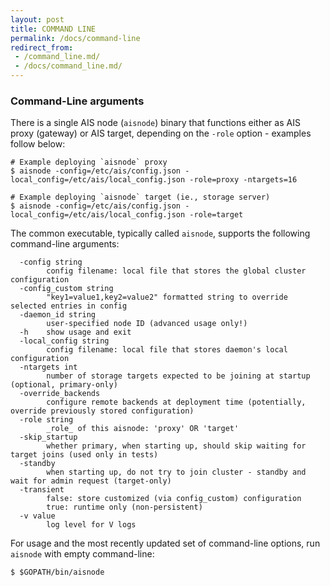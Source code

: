```yaml
---
layout: post
title: COMMAND LINE
permalink: /docs/command-line
redirect_from:
 - /command_line.md/
 - /docs/command_line.md/
---
```


### Command-Line arguments

There is a single AIS node (`aisnode`) binary that functions either as AIS proxy (gateway) or AIS target, depending on the `-role` option - examples follow below:

```console
# Example deploying `aisnode` proxy
$ aisnode -config=/etc/ais/config.json -local_config=/etc/ais/local_config.json -role=proxy -ntargets=16

# Example deploying `aisnode` target (ie., storage server)
$ aisnode -config=/etc/ais/config.json -local_config=/etc/ais/local_config.json -role=target
```

The common executable, typically called `aisnode`, supports the following command-line arguments:

```console
  -config string
        config filename: local file that stores the global cluster configuration
  -config_custom string
        "key1=value1,key2=value2" formatted string to override selected entries in config
  -daemon_id string
        user-specified node ID (advanced usage only!)
  -h    show usage and exit
  -local_config string
        config filename: local file that stores daemon's local configuration
  -ntargets int
        number of storage targets expected to be joining at startup (optional, primary-only)
  -override_backends
        configure remote backends at deployment time (potentially, override previously stored configuration)
  -role string
        _role_ of this aisnode: 'proxy' OR 'target'
  -skip_startup
        whether primary, when starting up, should skip waiting for target joins (used only in tests)
  -standby
        when starting up, do not try to join cluster - standby and wait for admin request (target-only)
  -transient
        false: store customized (via config_custom) configuration
        true: runtime only (non-persistent)
  -v value
        log level for V logs
```

For usage and the most recently updated set of command-line options, run `aisnode` with empty command-line:

```console
$ $GOPATH/bin/aisnode
```
